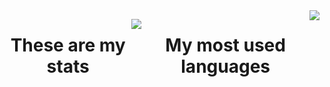 <!---### Hi there 👋 -->
<div style="display: flex; flex-direction: row; justify-content: center;">
  <h1 align="center">These are my stats</h1>
  <p align="center">
    <img align="center" src="https://github-readme-stats.vercel.app/api?username=Giock24&show_icons=true&theme=tokyonight" />
  </p>
  
  <h1 align="center">My most used languages</h1>

  <img  align="center" src="https://github-readme-stats.vercel.app/api/top-langs/?username=Giock24&theme=tokyonight&layout=donut-vertical"/>
</div>
<!--
![Giock24's GitHub stats](https://github-readme-stats.vercel.app/api?username=Giock24&show_icons=true&theme=tokyonight)
-->
<!--
[![Top Langs](https://github-readme-stats.vercel.app/api/top-langs/?username=Giock24&theme=tokyonight&layout=donut-vertical)](https://github.com/Giock24/github-readme-stats)
-->
<!--
**Giock24/Giock24** is a ✨ _special_ ✨ repository because its `README.md` (this file) appears on your GitHub profile.

Here are some ideas to get you started:

- 🔭 I’m currently working on ...
- 🌱 I’m currently learning ...
- 👯 I’m looking to collaborate on ...
- 🤔 I’m looking for help with ...
- 💬 Ask me about ...
- 📫 How to reach me: ...
- 😄 Pronouns: ...
- ⚡ Fun fact: ...
-->
